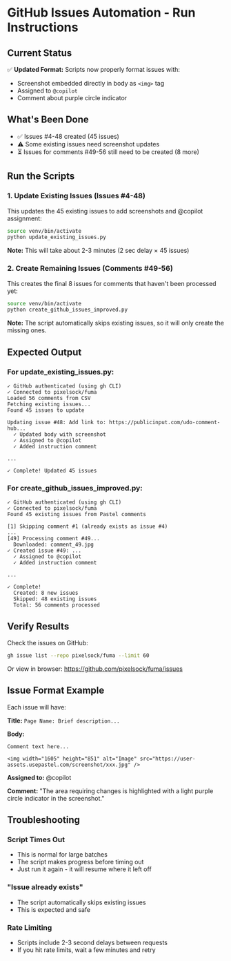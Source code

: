 # GitHub Issues Automation - Run Instructions

## Current Status

✅ **Updated Format:** Scripts now properly format issues with:
- Screenshot embedded directly in body as `<img>` tag
- Assigned to `@copilot`
- Comment about purple circle indicator

## What's Been Done

- ✅ Issues #4-48 created (45 issues)
- ⚠️ Some existing issues need screenshot updates
- ⏳ Issues for comments #49-56 still need to be created (8 more)

## Run the Scripts

### 1. Update Existing Issues (Issues #4-48)

This updates the 45 existing issues to add screenshots and @copilot assignment:

```bash
source venv/bin/activate
python update_existing_issues.py
```

**Note:** This will take about 2-3 minutes (2 sec delay × 45 issues)

### 2. Create Remaining Issues (Comments #49-56)

This creates the final 8 issues for comments that haven't been processed yet:

```bash
source venv/bin/activate
python create_github_issues_improved.py
```

**Note:** The script automatically skips existing issues, so it will only create the missing ones.

## Expected Output

### For update_existing_issues.py:
```
✓ GitHub authenticated (using gh CLI)
✓ Connected to pixelsock/fuma
Loaded 56 comments from CSV
Fetching existing issues...
Found 45 issues to update

Updating issue #48: Add link to: https://publicinput.com/udo-comment-hub...
  ✓ Updated body with screenshot
  ✓ Assigned to @copilot
  ✓ Added instruction comment

...

✓ Complete! Updated 45 issues
```

### For create_github_issues_improved.py:
```
✓ GitHub authenticated (using gh CLI)
✓ Connected to pixelsock/fuma
Found 45 existing issues from Pastel comments

[1] Skipping comment #1 (already exists as issue #4)
...
[49] Processing comment #49...
  Downloaded: comment_49.jpg
✓ Created issue #49: ...
  ✓ Assigned to @copilot
  ✓ Added instruction comment

...

✓ Complete!
  Created: 8 new issues
  Skipped: 48 existing issues
  Total: 56 comments processed
```

## Verify Results

Check the issues on GitHub:
```bash
gh issue list --repo pixelsock/fuma --limit 60
```

Or view in browser:
https://github.com/pixelsock/fuma/issues

## Issue Format Example

Each issue will have:

**Title:** `Page Name: Brief description...`

**Body:**
```
Comment text here...

<img width="1605" height="851" alt="Image" src="https://user-assets.usepastel.com/screenshot/xxx.jpg" />
```

**Assigned to:** @copilot

**Comment:** "The area requiring changes is highlighted with a light purple circle indicator in the screenshot."

## Troubleshooting

### Script Times Out
- This is normal for large batches
- The script makes progress before timing out
- Just run it again - it will resume where it left off

### "Issue already exists"
- The script automatically skips existing issues
- This is expected and safe

### Rate Limiting
- Scripts include 2-3 second delays between requests
- If you hit rate limits, wait a few minutes and retry
